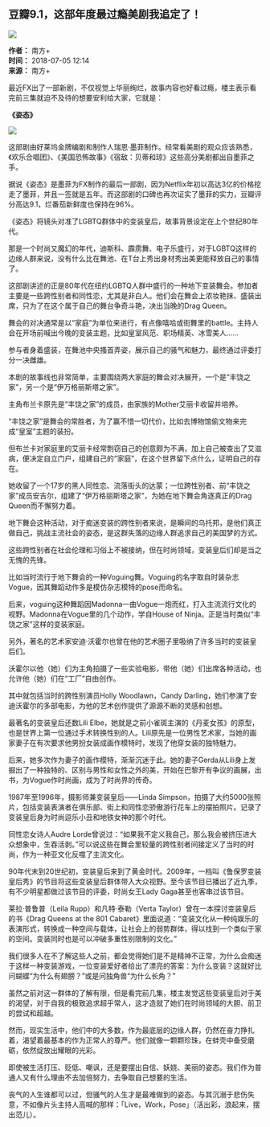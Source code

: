 ## 豆瓣9.1，这部年度最过瘾美剧我追定了！

![](http://static.nfapp.southcn.com/app/201610/16/c39decf3-f8b3-46b7-88d8-c485ec567796.png)

**作者：** 南方+  
**时间：** 2018-07-05 12:14  
**来源：** 南方+  

最近FX出了一部新剧，不仅视觉上华丽绚烂，故事内容也好看过瘾，楼主表示看完前三集就迫不及待的想要安利给大家，它就是：

**《姿态》**

![](https://pic.nfapp.southcn.com/nfplus/ossfs/pic/xy/201807/05/47b7d8a1-6ac2-4e90-b7b2-78884c1ccd08.jpg?x-oss-process=style/w640)

这部剧由好莱坞金牌编剧和制作人瑞恩·墨菲制作。经常看美剧的观众应该熟悉，《欢乐合唱团》、《美国恐怖故事》《宿敌：贝蒂和琼》这些高分美剧都出自墨菲之手。

据说《姿态》是墨菲为FX制作的最后一部剧，因为Netflix年初以高达3亿的价格挖走了墨菲，并且一签就是五年。而这部剧的口碑也再次证实了墨菲的实力，豆瓣评分高达9.1，烂番茄新鲜度也保持在96%。

《姿态》将镜头对准了LGBTQ群体中的变装皇后，故事背景设定在上个世纪80年代。

那是一个时尚又魔幻的年代，迪斯科、霹雳舞、电子乐盛行，对于LGBTQ这样的边缘人群来说，没有什么比在舞池、在T台上秀出身材秀出美更能释放自己的事情了。

这部剧讲述的正是80年代在纽约LGBTQ人群中盛行的一种地下变装舞会。参加者主要是一些跨性别者和同性恋，尤其是非白人。他们会在舞会上浓妆艳抹、盛装出席，只为了在这个属于自己的舞台争奇斗艳，决出当晚的Drag Queen。

舞会的对决通常是以“家庭”为单位来进行，有点像嘻哈或街舞里的battle。主持人会在开场前喊出今晚的变装主题，比如皇室风范、职场精英、冰雪美人……

参与者身着盛装，在舞池中央搔首弄姿，展示自己的骚气和魅力，最终通过评委打分一决雌雄。

本剧的故事线也非常简单，主要围绕两大家庭的舞会对决展开，一个是“丰饶之家”，另一个是“伊万格丽斯塔之家”。

主角布兰卡原先是“丰饶之家”的成员，由家族的Mother艾丽卡收留并培养。

“丰饶之家”是舞会的常胜者，为了赢不惜一切代价，比如去博物馆偷文物来完成“皇室”主题的装扮。

但布兰卡对家庭里的艾丽卡经常剽窃自己的创意颇为不满，加上自己被查出了艾滋病，便决定自立门户，组建自己的“家庭”，在这个世界留下点什么，证明自己的存在。

她收留了一个17岁的黑人同性恋、流落街头的达蒙；一位跨性别者、前“丰饶之家”成员安吉尔，组建了“伊万格丽斯塔之家”，为她在地下舞会角逐真正的Drag Queen而不懈努力着。

地下舞会这种活动，对于痴迷变装的跨性别者来说，是瞬间的乌托邦，是他们真正做自己，挑战主流社会的姿态，是这群失落的边缘人群追求自己的美国梦的方式。

这些跨性别者在社会伦理和习俗上不被接纳，但在时尚领域，变装皇后们却是当之无愧的先锋。

比如当时流行于地下舞会的一种Voguing舞。Voguing的名字取自时装杂志Vogue，因其舞蹈动作多是模仿杂志模特的pose而命名。

后来，voguing这种舞蹈因Madonna一曲Vogue一炮而红，打入主流流行文化的视野。Madonna在Vogue里的几个动作，学自House of Ninja。正是当时类似“丰饶之家”这样的变装家庭。

另外，著名的艺术家安迪·沃霍尔也曾在他的艺术圈子里吸纳了许多当时的变装皇后们。

沃霍尔以他（她）们为主角拍摄了一些实验电影，带他（她）们出席各种活动，也允许他（她）们在“工厂”自由创作。

其中就包括当时的跨性别演员Holly Woodlawn，Candy Darling，她们参演了安迪沃霍尔的多部电影，为他的艺术创作提供了源源不断的灵感和创想。

最著名的变装皇后还数Lili Elbe，她就是之前小雀斑主演的《丹麦女孩》的原型，也是世界上第一位通过手术转换性别的人。Lili原先是一位男性艺术家，当她的画家妻子在有次要求他男扮女装成画作模特时，发现了他穿女装的独特魅力。

后来，她多次作为妻子的画作模特，渐渐沉迷于此。她的妻子Gerda从Lili身上发掘出了一种独特的、区别与男性和女性之外的美，开始在巴黎开有争议的画展，出书，为Vogue作时尚画，成为了时尚界的传奇。

1987年至1996年，摄影师兼变装皇后——Linda Simpson，拍摄了大约5000张照片，包括变装表演者在俱乐部、街上和同性恋骄傲游行花车上的摆拍照片。记录了变装皇后身为时尚逗乐小丑和地铁女神的那个时代。

同性恋女诗人Audre Lorde曾说过：“如果我不定义我自己，那么我会被挤压进大众想象中，生吞活剥。”可以说这些在舞会里较量的跨性别者间接定义了当时的时尚，作为一种亚文化反噬了主流文化。

90年代末到20世纪初，变装皇后来到了黄金时代。2009年，一档叫《鲁保罗变装皇后秀》的节目将这些变装皇后群体带入大众视野。至今该节目已播出了近九季，有不少明星都做过该节目的评委，时尚女王Lady Gaga甚至也客串过该节目。

莱拉·普鲁普（Leila Rupp）和凡特·泰勒（Verta Taylor）曾在一本探讨变装皇后的书《Drag Queens at the 801 Cabaret》里面说道：“变装文化从一种纯娱乐的表演形式，转换成一种空间与载体，让社会上的弱势群体，得以找到一个类似于家的空间。变装同时也是可以冲破多重性别限制的文化。”

我们很多人在不了解这些人之前，都会觉得她们是不是精神不正常，为什么会痴迷于这样一种变装游戏，一位变装爱好者给出了漂亮的答案：为什么变装？这就好比问蝴蝶“为什么有翅膀？”或是问独角兽“为什么长角？”

虽然之前对这一群体的了解有限，但是看完前几集，楼主发觉这些变装皇后对于美的渴望，对于自我的极致追求超乎常人，这才造就了她们在时尚领域的大胆、前卫的尝试和超越。

然而，现实生活中，他们中的大多数，作为最底层的边缘人群，仍然在奋力挣扎着，渴望着最基本的作为正常人的尊严。他们就像一颗颗珍珠，在蚌壳中备受磨砺，依然绽放出耀眼的光彩。

即使被生活打压、贬低、嘲讽，还是要摆出自信、妖娆、美丽的姿态。我们作为普通人又有什么理由不去加倍努力，去争取自己想要的生活。

丧气的人生谁都可以过，但骚气的人生才是最难做到的姿态。与其沉溺于悲伤失意，不如像片头主持人高喊的那样：「Live，Work，Pose」（活出彩，浪起来，摆出范儿）。